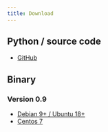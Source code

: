 ```yaml
---
title: Download
---
```


## Python / source code

* [GitHub](https://github.com/cavaliba/cmt_monitor)


## Binary 

### Version 0.9

* [Debian 9+ / Ubuntu 18+](http://www.cavaliba.com/cmt/download/cmt-v0.9-ubuntu18.bin)
* [Centos 7](http://www.cavaliba.com/cmt/download/cmt-v0.9-centos7.bin)
